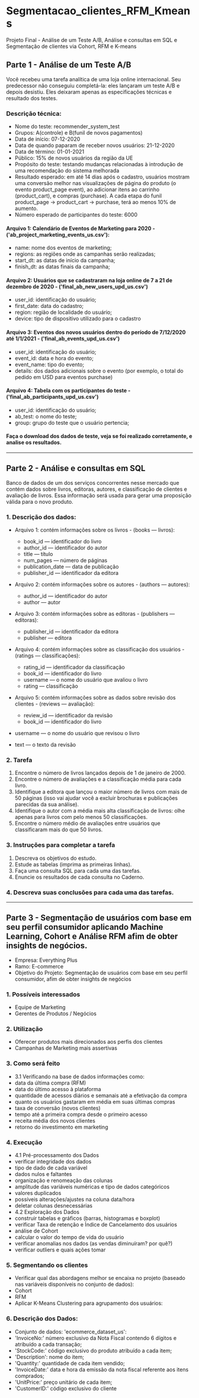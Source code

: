 # Segmentacao_clientes_RFM_Kmeans
Projeto Final - Análise de um Teste A/B, Análise e consultas em SQL e Segmentação de clientes via Cohort, RFM e K-means

## Parte 1 - Análise de um Teste A/B
Você recebeu uma tarefa analítica de uma loja online internacional. Seu predecessor não conseguiu completá-la: eles lançaram um teste A/B e depois desistiu. Eles deixaram apenas as especificações técnicas e resultado dos testes.

### Descrição técnica:
 - Nome do teste: recommender_system_test
 - Grupos: A(controle) e B(funil de novos pagamentos)
 - Data de início: 07-12-2020
 - Data de quando paparam de receber novos usuários: 21-12-2020
 - Data de término: 01-01-2021
 - Público: 15% de novos usuários da região da UE
 - Propósito do teste: testando mudanças relacionadas à introdução de uma recomendação do sistema melhorada
 - Resultado esperado: em até 14 dias após o cadastro, usuários mostram uma conversão melhor nas visualizações de página do produto (o evento product_page event), ao adicionar itens ao carrinho (product_cart), e compras (purchase). A cada etapa do funil product_page → product_cart → purchase, terá ao menos 10% de aumento.
 - Número esperado de participantes do teste: 6000
#### Arquivo 1: Calendário de Eventos de Marketing para 2020 - ('ab_project_marketing_events_us.csv'):
  - name: nome dos eventos de marketing;
  - regions: as regiões onde as campanhas serão realizadas;
  - start_dt: as datas de início da campanha;
  - finish_dt: as datas finais da campanha;
#### Arquivo 2: Usuários que se cadastraram na loja online de 7 a 21 de dezembro de 2020 - ('final_ab_new_users_upd_us.csv')
  - user_id: identificação do usuário;
  - first_date: data do cadastro;
  - region: região de localidade do usuário;
  - device: tipo de dispositivo utilizado para o cadastro
#### Arquivo 3: Eventos dos novos usuários dentro do período de 7/12/2020 até 1/1/2021 - ('final_ab_events_upd_us.csv')
  - user_id: identificação do usuário;
  - event_id: data e hora do evento;
  - event_name: tipo do evento;
  - details: dos dados adicionais sobre o evento (por exemplo, o total do pedido em USD para eventos purchase)
#### Arquivo 4: Tabela com os participantes do teste - ('final_ab_participants_upd_us.csv')
  - user_id: identificação do usuário;
  - ab_test: o nome do teste;
  - group: grupo do teste que o usuário pertencia;
#### Faça o download dos dados de teste, veja se foi realizado corretamente, e analise os resultados.
___________________________________________________________________

## Parte 2 - Análise e consultas em SQL 
Banco de dados de um dos serviços concorrentes nesse mercado que contém dados sobre livros, editoras, autores, e classificação de clientes e avaliação de livros. Essa informação será usada para gerar uma proposição válida para o novo produto.

### 1. Descrição dos dados:

 - Arquivo 1: contém informações sobre os livros - (books — livros):
   - book_id — identificador do livro
   - author_id — identificador do autor
   - title — título
   - num_pages — número de páginas
   - publication_date — data de publicação
   - publisher_id — identificador da editora
  
 - Arquivo 2: contém informações sobre os autores - (authors — autores):
   - author_id — identificador do autor
   - author — autor
    
- Arquivo 3: contém informações sobre as editoras - (publishers — editoras):
   - publisher_id — identificador da editora
   - publisher — editora
    
 - Arquivo 4: contém informações sobre as classificação dos usuários - (ratings — classificações):
   - rating_id — identificador da classificação
   - book_id — identificador do livro
   - username — o nome do usuário que avaliou o livro
   - rating — classificação
    
 - Arquivo 5: contém informações sobre as dados sobre revisão dos clientes - (reviews — avaliação):
   - review_id — identificador da revisão
   - book_id — identificador do livro
  - username — o nome do usuário que revisou o livro
  - text — o texto da revisão

### 2. Tarefa
   1. Encontre o número de livros lançados depois de 1 de janeiro de 2000.
   2. Encontre o número de avaliações e a classificação média para cada livro.
   3. Identifique a editora que lançou o maior número de livros com mais de 50 páginas (isso vai ajudar você a excluir brochuras e publicações parecidas da sua análise).
   4. Identifique o autor com a média mais alta classificação de livros: olhe apenas para livros com pelo menos 50 classificações.
   5. Encontre o número médio de avaliações entre usuários que classificaram mais do que 50 livros.

### 3. Instruções para completar a tarefa
   1. Descreva os objetivos do estudo.
   2. Estude as tabelas (imprima as primeiras linhas).
   3. Faça uma consulta SQL para cada uma das tarefas.
   4. Enuncie os resultados de cada consulta no Caderno.

### 4. Descreva suas conclusões para cada uma das tarefas.
____________________________________________________

## Parte 3 -  Segmentação de usuários com base em seu perfil consumidor aplicando Machine Learning, Cohort e Análise RFM afim de obter insights de negócios.

 - Empresa: Everything Plus
 - Ramo: E-commerce
 - Objetivo do Projeto: Segmentação de usuários com base em seu perfil consumidor, afim de obter insights de negócios
### 1. Possíveis interessados
 - Equipe de Marketing
 - Gerentes de Produtos / Negócios
### 2. Utilização
 - Oferecer produtos mais direcionados aos perfis dos clientes
 - Campanhas de Marketing mais assertivas
### 3. Como será feito
 - 3.1 Verificando na base de dados informações como:
  - data da última compra (RFM)
  - data do último acesso à plataforma
  - quantidade de acessos diários e semanais até a efetivação da compra
  - quanto os usuários gastaram em média em suas últimas compras
  - taxa de conversão (novos clientes)
  - tempo até a primeira compra desde o primeiro acesso
  - receita média dos novos clientes
  - retorno do investimento em marketing
### 4. Execução
 - 4.1 Pré-processamento dos Dados
  - verificar integridade dos dados
  - tipo de dado de cada variável
  - dados nulos e faltantes
  - organização e renomeação das colunas
  - amplitude das variáveis numéricas e tipo de dados categóricos
  - valores duplicados
  - possíveis alterações/ajustes na coluna data/hora
  - deletar colunas desnecessárias
 - 4.2 Exploração dos Dados
  - construir tabelas e gráficos (barras, histogramas e boxplot)
  - verificar Taxa de retenção e Índice de Cancelamento dos usuários
  - análise de Cohort
  - calcular o valor do tempo de vida do usuário
  - verificar anomalias nos dados (as vendas diminuíram? por quê?)
  - verificar outliers e quais ações tomar
### 5. Segmentando os clientes
 - Verificar qual das abordagens melhor se encaixa no projeto (baseado nas variáveis disponíveis no conjunto de dados):
  - Cohort
  - RFM
  - Aplicar K-Means Clustering para agrupamento dos usuários:
### 6. Descrição dos Dados:
 - Conjunto de dados: 'ecommerce_dataset_us':
  - 'InvoiceNo:' número exclusivo da Nota Fiscal contendo 6 dígitos e atribuído a cada transação;
  - 'StockCode:' código exclusivo do produto atribuído a cada item;
  - 'Description': nome do item;
  - 'Quantity:' quantidade de cada item vendido;
  - 'InvoiceDate:' data e hora da emissão da nota fiscal referente aos itens comprados;
  - 'UnitPrice:' preço unitário de cada item;
  - 'CustomerID:' código exclusivo do cliente
